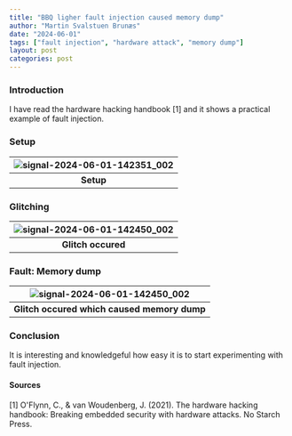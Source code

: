 ```yaml
---
title: "BBQ ligher fault injection caused memory dump"
author: "Martin Svalstuen Brunæs"
date: "2024-06-01"
tags: ["fault injection", "hardware attack", "memory dump"]
layout: post
categories: post
---
```


### Introduction
I have read the hardware hacking handbook [1] and it shows a practical example of fault injection. 

### Setup
| ![signal-2024-06-01-142351_002](https://github.com/memsecno/memsec.no/assets/13424965/ea2cfb6a-de7c-4cd7-a5e0-e841fc029c49) |
|:--:|
| <b>Setup</b>|



### Glitching
| ![signal-2024-06-01-142450_002](https://github.com/memsecno/memsec.no/assets/13424965/9f91e3ac-9979-42d8-bf25-a7fab55edefa) |
|:--:|
| <b>Glitch occured</b>|
### Fault: Memory dump


| ![signal-2024-06-01-142450_002](https://github.com/memsecno/memsec.no/assets/13424965/0d6c9b64-f1b2-4111-b4fa-f3bc2a5c2c62) |
|:--:|
| <b>Glitch occured which caused memory dump</b>|


### Conclusion
It is interesting and knowledgeful how easy it is to start experimenting with fault injection. 


#### Sources
[1] O'Flynn, C., & van Woudenberg, J. (2021). The hardware hacking handbook: Breaking embedded security with hardware attacks. No Starch Press.
